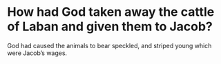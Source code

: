 # How had God taken away the cattle of Laban and given them to Jacob?

God had caused the animals to bear speckled, and striped young which were Jacob’s wages.
